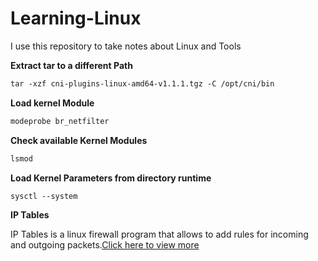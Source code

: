 # Learning-Linux

I use this repository to take notes about Linux and Tools

**Extract tar to a different Path**

```apache
tar -xzf cni-plugins-linux-amd64-v1.1.1.tgz -C /opt/cni/bin
```

**Load kernel Module**

```apache
modeprobe br_netfilter
```

**Check available Kernel Modules**

```apache
lsmod
```

**Load Kernel Parameters from directory runtime**

```apache
sysctl --system
```

**IP Tables**

IP Tables is a linux firewall program that allows to add rules for incoming and outgoing packets.[Click here to view more](IPTables.md)
